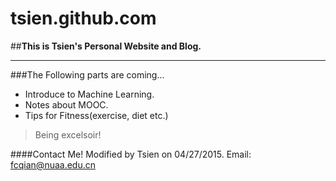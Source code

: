 # tsien.github.com
##**This is Tsien's Personal Website and Blog.**
***
###The Following parts are coming...
* Introduce to Machine Learning.
* Notes about MOOC.
* Tips for Fitness(exercise, diet etc.)

>Being excelsoir!

####Contact Me!
Modified by Tsien on 04/27/2015.
Email: <fcqian@nuaa.edu.cn>
